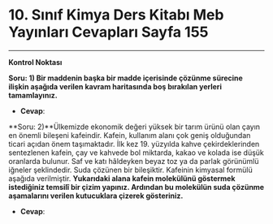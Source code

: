 # 10. Sınıf Kimya Ders Kitabı Meb Yayınları Cevapları Sayfa 155

---

**Kontrol Noktası**

**Soru: 1) Bir maddenin başka bir madde içerisinde çözünme sürecine ilişkin aşağıda verilen kavram haritasında boş bırakılan yerleri tamamlayınız.**

-   **Cevap**:

**Soru: 2)**Ülkemizde ekonomik değeri yüksek bir tarım ürünü olan çayın en önemli bileşeni kafeindir. Kafein, kullanım alanı çok geniş olduğundan ticari açıdan önem taşımaktadır. İlk kez 19. yüzyılda kahve çekirdeklerinden sentezlenen kafein, çay ve kahvede bol miktarda, kakao ve kolada ise düşük oranlarda bulunur. Saf ve katı hâldeyken beyaz toz ya da parlak görünümlü iğneler şeklindedir. Suda çözünen bir bileşiktir. Kafeinin kimyasal formülü aşağıda verilmiştir. **Yukarıdaki alana kafein molekülünü göstermek istediğiniz temsilî bir çizim yapınız. Ardından bu molekülün suda çözünme aşamalarını verilen kutucuklara çizerek gösteriniz.**

-   **Cevap**: